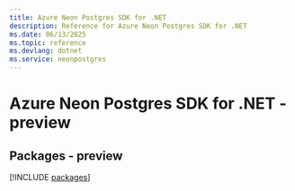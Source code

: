 ```yaml
---
title: Azure Neon Postgres SDK for .NET
description: Reference for Azure Neon Postgres SDK for .NET
ms.date: 06/13/2025
ms.topic: reference
ms.devlang: dotnet
ms.service: neonpostgres
---
```

# Azure Neon Postgres SDK for .NET - preview
## Packages - preview
[!INCLUDE [packages](neon-postgres-index.md)]